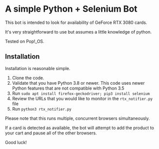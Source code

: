 # A simple Python + Selenium Bot

This bot is intended to look for availability of GeForce RTX 3080 cards.

It's very straightforward to use but assumes a little knowledge of python.

Tested on Pop!_OS.

## Installation

Installation is reasonable simple.

1. Clone the code.
2. Validate that you have Python 3.8 or newer. This code uses newer Python features that are not compatible with Python 3.5
3. Run `sudo apt install firefox-geckodriver; pip3 install selenium`
4. Review the URLs that you would like to monitor in the `rtx_notifier.py` file
5. Run `python3 rtx_notifier.py`

Please note that this runs multiple, concurrent browsers simultaneously.

If a card is detected as available, the bot will attempt to add the product to your cart and pause all of the other browsers.

Good luck!
